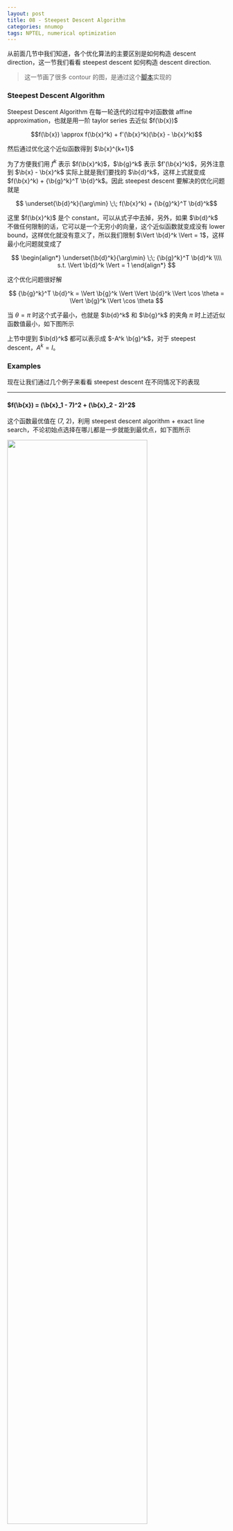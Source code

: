 ```yaml
---
layout: post
title: 08 - Steepest Descent Algorithm
categories: nnumop
tags: NPTEL, numerical optimization
---
```


从前面几节中我们知道，各个优化算法的主要区别是如何构造 descent direction，这一节我们看看 steepest descent 如何构造 descent direction.

<blockquote>这一节画了很多 contour 的图，是通过这个<a href="/resource/NNP/08-steepest/examples.py">脚本</a>实现的</blockquote>

### Steepest Descent Algorithm

Steepest Descent Algorithm 在每一轮迭代的过程中对函数做 affine approximation，也就是用一阶 taylor series 去近似 $f(\b{x})$

$$f(\b{x}) \approx f(\b{x}^k) + f'(\b{x}^k)(\b{x} - \b{x}^k)$$

然后通过优化这个近似函数得到 $\b{x}^{k+1}$

为了方便我们用 $f^k$ 表示 $f(\b{x}^k)$，$\b{g}^k$ 表示 $f'(\b{x}^k)$，另外注意到 $\b{x} - \b{x}^k$ 实际上就是我们要找的 $\b{d}^k$，这样上式就变成 $f(\b{x}^k) + {\b{g}^k}^T \b{d}^k$。因此 steepest descent 要解决的优化问题就是

$$ \underset{\b{d}^k}{\arg\min} \;\; f(\b{x}^k) + {\b{g}^k}^T \b{d}^k$$

这里 $f(\b{x}^k)$ 是个 constant，可以从式子中去掉，另外，如果 $\b{d}^k$ 不做任何限制的话，它可以是一个无穷小的向量，这个近似函数就变成没有 lower bound，这样优化就没有意义了，所以我们限制 $\Vert \b{d}^k \Vert = 1$，这样最小化问题就变成了

$$
\begin{align*}
\underset{\b{d}^k}{\arg\min} \;\; {\b{g}^k}^T \b{d}^k \\\\
s.t. \Vert \b{d}^k \Vert = 1
\end{align*}
$$

这个优化问题很好解

$$
{\b{g}^k}^T \b{d}^k = \Vert \b{g}^k \Vert \Vert \b{d}^k \Vert \cos \theta = \Vert \b{g}^k \Vert \cos \theta
$$

当 $\theta = \pi$ 时这个式子最小，也就是 $\b{d}^k$ 和 $\b{g}^k$ 的夹角 $\pi$ 时上述近似函数值最小，如下图所示

<object data="/resource/NNP/08-steepest/descent.svg" type="image/svg+xml" class="blkcenter"></object>

上节中提到 $\b{d}^k$ 都可以表示成 $-A^k \b{g}^k$，对于 steepest descent，$A^k = I$。

### Examples

现在让我们通过几个例子来看看 steepest descent 在不同情况下的表现

----------

#### $f(\b{x}) = (\b{x}_1 - 7)^2 + (\b{x}_2 - 2)^2$

这个函数最优值在 (7, 2)，利用 steepest descent algorithm + exact line search，不论初始点选择在哪儿都是一步就能到最优点，如下图所示

<img style="width:80%" src="/resource/NNP/08-steepest/circular.png" />

----------

#### $f(\b{x}) = 4\b{x}_1^2 + \b{x}_2^2 -2\b{x}_1\b{x}_2$

这个函数的最优值点在 (0, 0)，同样我们用 steepest descent + exact line search

* 初始点为 (-1, -2)，函数的收敛过程如下图所示，以 0.001 为 gradient norm 的阈值，共迭代 27 步，实现见开头给出的脚本

    <img style="width:80%" src="/resource/NNP/08-steepest/ellip2.png" />

* 初始点为 (1, 0)，函数的收敛过程如下图所示，以 0.001 为 gradient norm 的阈值，共迭代 5 步

    <img style="width:80%" src="/resource/NNP/08-steepest/ellip1.png" />

这个例子我们可以看出初始点的不同对收敛速度是有影响的

----------

#### $f(\b{x}) = 100(\b{x}_2 - \b{x}_1^2)^2 + (1 - \b{x}_1)^2$

这个是著名的 Rosenbrock function，其最优值出现在 (1, 1) 点，利用 steepest descent + backtrack line search ($\hat{\alpha} = 0.5, \lambda = 0.3, c_1 = 1\times 10^{-4}$)

* 初始点为 (0.6, 0.6)，收敛过程如下图所示，以 0.001 为 gradient norm 的阈值，共迭代 2029 步

    <img style="width:80%" src="/resource/NNP/08-steepest/rosen1.png" />

* 初始点为 (-1.2, 1)，收敛过程如下图所示，以 0.001 为 gradient norm 的阈值，共迭代 2300 步

    <img style="width:80%" src="/resource/NNP/08-steepest/rosen2.png" />

对于这个例子，不管你选那个初始点，迭代的过程总是很慢

上面的几个例子中，收敛的过程有快有慢，下面我们从理论的角度看看是什么导致了这种区别

### Convergence Rate of Steepest Descent Algorithm

下面我们研究一下目标函数为 quadratic function $f(\b{x}) = \frac{1}{2}\b{x}^T H \b{x} - \b{c}^T \b{x}$ 时 steepest descent 的 convergence rate，其中 $H$ 是 symmetric positive definite matrix

<blockquote>
关于 quadratic function 这里多说两句，其实 quadratic function 在很多情况下会成为研究重点，不单因为它简单，或者容易可视化，还有一个很重要的原因是，任何一个函数在接近 local minimum 的地方表现都和 quadratic function 相似，原因很简单，看 $f(x)$ 的 Taylor series 就知道了

$$f(x) = f(x^*) + f'(x^*)(x - x^*) + \frac{1}{2}(x - x^*)^T H(x^*) (x - x^*) + O(\left\Vert x - x^* \right\Vert ^3)$$

其中 $x^*$ 表示 local minimum。从公式可知 $x$ 越接近 $x^*$，$\left\Vert x - x^* \right\Vert ^3$ 就越小，相应的 $f(x)$ 的行为也越接近于前面的 quadratic 的部分。所以研究 quadratic function 比看起来要重要得多。
</blockquote>

由于 $H$ 是 symmetric positive definite matrix，所以我们可以直接得到这个函数的 close-form solution，只需令 gradient 等于 0 即 $\b{g} = H\b{x} - \b{c} = 0$ 可得

$$\b{x}^* = H^{-1}\b{c}$$

为了计算 convergence rate，这里定义 Error function $$E(\b{x}^k) = \frac{1}{2}(\b{x}^k - \b{x}^*)^T H (\b{x}^k - \b{x}^*)$$，并以

$$\frac{E(\b{x}^k) - E(\b{x}^{k+1})}{E(\b{x}^k)}$$

表示 convergence rate，注意到

$$
\begin{align*}
E(\b{x}^k) = & \frac{1}{2}(\b{x}^k - \b{x}^*)^T H (\b{x}^k - \b{x}^*) \\\\
= & \frac{1}{2}(\b{x}^k H \b{x}^k - 2\b{x}^* H \b{x}^k + \b{x}^* H \b{x}^*) \\\\
= & \frac{1}{2} \b{x}^k H \b{x}^k - \b{c} \b{x}^k + \frac{1}{2}\b{x}^* H \b{x}^* \;\; (\because \b{x}^* = H^{-1}\b{c})\\\\
= & f(\b{x}^k) + \frac{1}{2}\b{x}^* H \b{x}^*
\end{align*}
$$

其中 $\frac{1}{2} \b{x}^* H \b{x}^*$ 是个常量，所以 $E(\b{x})$ 和 $f(\b{x})$ 本质上是一样的。

--------------------

展开 convergence rate，对于分子分母分别有

* 分子代入 $\b{x}^{k+1} = \b{x}^k - \alpha^k \b{g}^k$ 有

    $$
    \begin{align*}
    E(\b{x}^k) - E(\b{x}^{k+1}) = & \frac{1}{2} \b{x}^k H \b{x}^k - \b{c} \b{x}^k - \frac{1}{2} \b{x}^{k+1} H \b{x}^{k+1} + \b{c} \b{x}^{k+1} \\\\
    = & {\alpha^k ({\b{x}^k} - {\b{x}^*})^T H \b{g}^k - \frac{1}{2}{\alpha^k}^2 {\b{g}^k}^T H \b{g}^k} \\\\
    = & {\alpha^k (H \b{x}^k - c)^T \b{g}^k - \frac{1}{2}{\alpha^k}^2 {\b{g}^k}^T H \b{g}^k} \\\\
    = & {\alpha^k {\b{g}^k}^T \b{g}^k - \frac{1}{2}{\alpha^k}^2 {\b{g}^k}^T H \b{g}^k} \\\\
    \end{align*}
    $$

* 对于分母，由于 $H(\b{x}^k - \b{x}^*) = H\b{x}^k - c = \b{g}^k$ 有

    $$
    \begin{align*}
    E(\b{x}^k) = & \frac{1}{2}(\b{x}^k - \b{x}^*)^T H (\b{x}^k - \b{x}^*) \\\\
    = & \frac{1}{2} {(H^{-1}\b{g}^k)}^T H (H^{-1}\b{g}^k) \\\\
    = & \frac{1}{2} {\b{g}^k}^T H^{-1} \b{g}^k
    \end{align*}
    $$

这样 convergence rate 就变为

$$
\frac{2 \alpha^k {\b{g}^k}^T \b{g}^k - {\alpha^k}^2 {\b{g}^k}^T H \b{g}^k}{ {\b{g}^k}^T H^{-1} \b{g}^k}
$$

假设我们使用 exact line search，易推出 $\alpha^k = \frac{ {\b{g}^k}^T\b{g}^k}{ {\b{g}^k}^T H \b{g}^k}$，代入上式得

$$
\frac{E(\b{x}^k) - E(\b{x}^{k+1})}{E(\b{x}^k)} = \frac{({\b{g}^k}^T \b{g}^k)^2}{({\b{g}^k}^T H \b{g}^k)({\b{g}^k}^T H^{-1} \b{g}^k)}
$$

--------------------

为了给上式一个 lower bound，我们引入 Kantorovich inequality

<blockquote>
Let $H \in \mathbb{R}^{n\times n}$ be a symmetric positive definite matrix. Let $\lambda_1$ and $\lambda_n$ be respectively the smallest and largest eigenvalues of $H$. Then, for any $\b{x} \neq 0$

$$\frac{(\b{x}^T \b{x})^2}{(\b{x}^T H \b{x})(\b{x}^T H^{-1} \b{x})} \geq \frac{4\lambda_1 \lambda_n}{(\lambda_1 + \lambda_n)^2}$$
</blockquote>

根据 Kantorovich inequality，我们有

$$ \frac{E(\b{x}^k) - E(\b{x}^{k+1})}{E(\b{x}^k)} \geq \frac{4\lambda_1 \lambda_n}{(\lambda_1 + \lambda_n)^2} $$

等价于

$$ E(\b{x}^{k+1}) \leq (\frac{\lambda_n - \lambda_1}{\lambda_n + \lambda_1})^2 E(\b{x}^k)$$

因此根据我们定义的 $E(\b{x})$，steepest descent 是一个 convergence rate $\leq (\frac{\lambda_n - \lambda_1}{\lambda_n + \lambda_1})^2$ 的 linear convergence algorithm.

对 convergence rate 做个简单的变形

$$(\frac{\lambda_n - \lambda_1}{\lambda_n + \lambda_1})^2 = (1 - \frac{2}{\frac{\lambda_n}{\lambda_1} - 1})^2$$

其中 $\frac{\lambda_n}{\lambda_1}$ 表示一个 matrix 的 condition number，可以看出 condition number 越大，convergence rate 越大，算法收敛得越慢。当 $\lambda_1 = \lambda_n$ 时，收敛是最快的，对应上面例子中 circular contour 的情况，condition number 越大，contour 越扁，越小 contour 越圆。

### 结论

从上面的例子和理论分析中，可以得出如下结论

* 收敛速度确实和初始点的选择有关

* Steepest descent 是一个 linear convergence algorithm，并且收敛速度取决于 Hessian matrix 的 condition number，condition number 越大收敛越慢

* 对于 nonquadratic function，上面的结论也是可用的，前面已经讲过，在接近 local minimum 的地方，任何函数的表现都可以用 quadratic function 近似，因此 nonquadratic function 的 convergence rate 取决于 $H(\b{x}^*)$ 的 condition number，其中 $\b{x}^*$ 是 local minimum

### 改进 Steepest Descent

假设要优化的函数是 quadratic function $f(\b{x}) = \frac{1}{2} \b{x}^T H \b{x} - \b{c}^T \b{x}$，其中 $H$ 是 symmetric positive definite matrix。

前面已经提到 $H$ 的 condition number 对收敛速度的影响非常大，condition number 越小，收敛得越快，当 $H = I$ 时收敛最快。由此产生的一个优化思路是，对原始 function 做空间变换，使其在新空间中的 Hessian matrix 为 $I$，然后在新空间中做优化，再将结果映射回原始空间，这样迭代就可以一步完成。

假设原始空间为 x-space，新空间为 y-space，则我们试图找到的变换是

$$ f(\b{x}) = \frac{1}{2} \b{x}^T H \b{x} - \b{c}^T \b{x} \; \Rightarrow \; h(\b{y}) = \frac{1}{2} \b{y}^T \b{y} - \b{c}_y^T \b{y} $$

参考下图

<object data="/resource/NNP/09-newton/transform.svg" type="image/svg+xml" class="blkcenter"></object>

由于这里 $H$ 是 symmetric positive definite matrix，这个变换可以通过对 $H$ 做 Cholesky decomposition 实现，如下

$$ f(\b{x}) = \frac{1}{2} \b{x}^T H \b{x} - \b{c}^T \b{x} = \frac{1}{2} \b{x}^T L L^T \b{x} - \b{c}^T \b{x} = \frac{1}{2} (L^T \b{x})^T (L^T \b{x}) - \b{c}^T \b{x} $$

令 $\b{y} = L^T \b{x}$，则有

$$ h(\b{y}) = \frac{1}{2} \b{y}^T \b{y} - (L^{-1} \b{c})^T \b{y} $$

这样我们就实现了通过空间变换得到一个 Hessian matrix 为 $I$ 的 quadratic function。在 $h(\b{y})$ 应用 steepest descent 有 (令 $\alpha = 1$)

$$ \b{y}^{k+1} = \b{y}^k - \nabla h(\b{y}^k) = \b{y}^k - (\b{y}^k - L^{-1}\b{c}) = L^{-1}\b{c}$$

所以无论你从什么初始点开始，都是一步到达 global minimum，把这个点映射回 x-space，得 
$$\b{x}^{k+1} = L^{-T}L^{-1} \b{c} = H^{-1}\b{c}$$

这就是在 x-space 的最优解。

----------

如果我们将 y-space 的迭代步骤映射到 x-space 的话是这样

$$
\begin{align*}
& \b{y}^{k+1} = \b{y}^k - \nabla_{\b{y}^k} h(\b{y}^k) \\\\
\Longleftrightarrow & L^{-T}\b{y}^{k+1} = L^{-T}\b{y}^k - L^{-T}\nabla_{\b{y}^k} f(L^{-T} \b{y}^k) \\\\
\Longleftrightarrow & \b{x}^{k+1} = \b{x}^k - L^{-T} L^{-1} \nabla f(\b{x}^k) \\\\
\Longleftrightarrow & \b{x}^{k+1} = \b{x}^k - H^{-1} \nabla f(\b{x}^k) \\\\
\end{align*}
$$

这最后一步实际上是 Classical Newton 的迭代步骤。但要注意 Classical Newton 并不是由 Steepest Descent 演化过来的，实际上，二者的发明并没有什么联系，并且 Classical Newton 出现比 Steepest Descent 还要早得多，下一片文章我们将看到 Classical Newton 是基于什么思想得到的。

